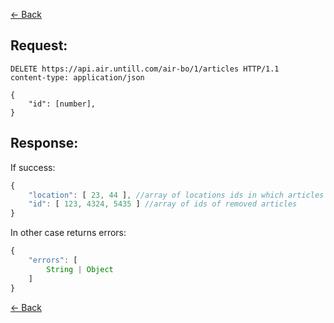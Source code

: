 [← Back](README.md)

## Request:

```http
DELETE https://api.air.untill.com/air-bo/1/articles HTTP/1.1
content-type: application/json

{
    "id": [number],
}
```

## Response: 

If success:

```javascript
{
    "location": [ 23, 44 ], //array of locations ids in which articles was removed
    "id": [ 123, 4324, 5435 ] //array of ids of removed articles
}
```
In other case returns errors:

```javascript
{
    "errors": [
        String | Object
    ]
}
```

[← Back](README.md)